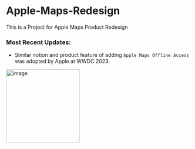 # Apple-Maps-Redesign
This is a Project for Apple Maps Product Redesign

### Most Recent Updates:
* Similar notion and product feature of adding `Apple Maps Offline Access` was adopted by Apple at WWDC 2023.
<img width="200" alt="image" src="https://github.com/531Yvonne/Apple-Maps-Redesign/assets/64040351/5a9da94c-e5cf-40c5-a7f1-d84c5ecf23c1">

